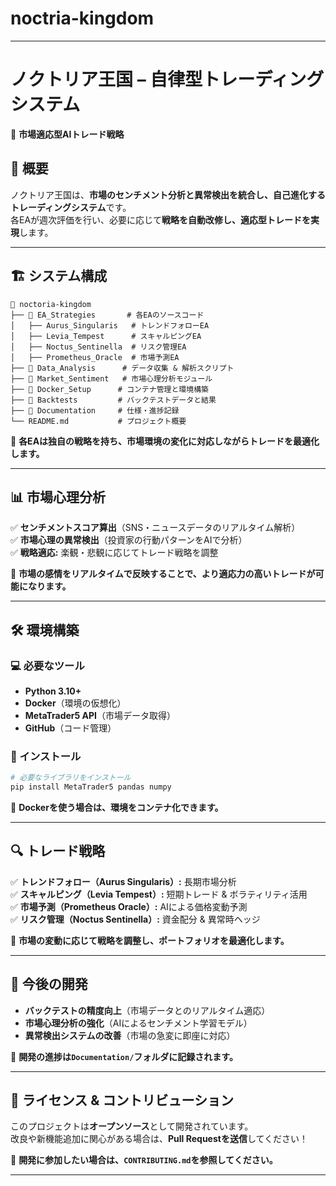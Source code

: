 # noctria-kingdom
---

# **ノクトリア王国 – 自律型トレーディングシステム**
🚀 **市場適応型AIトレード戦略**

## **📌 概要**
ノクトリア王国は、**市場のセンチメント分析と異常検出を統合し、自己進化するトレーディングシステム**です。  
各EAが週次評価を行い、必要に応じて**戦略を自動改修し、適応型トレードを実現**します。

---

## **🏗️ システム構成**
```
📂 noctoria-kingdom
├── 📁 EA_Strategies       # 各EAのソースコード
│   ├── Aurus_Singularis   # トレンドフォローEA
│   ├── Levia_Tempest      # スキャルピングEA
│   ├── Noctus_Sentinella  # リスク管理EA
│   ├── Prometheus_Oracle  # 市場予測EA
├── 📁 Data_Analysis      # データ収集 & 解析スクリプト
├── 📁 Market_Sentiment   # 市場心理分析モジュール
├── 📁 Docker_Setup      # コンテナ管理と環境構築
├── 📁 Backtests         # バックテストデータと結果
├── 📁 Documentation     # 仕様・進捗記録
└── README.md           # プロジェクト概要
```
📌 **各EAは独自の戦略を持ち、市場環境の変化に対応しながらトレードを最適化します。**  

---

## **📊 市場心理分析**
✅ **センチメントスコア算出**（SNS・ニュースデータのリアルタイム解析）  
✅ **市場心理の異常検出**（投資家の行動パターンをAIで分析）  
✅ **戦略適応:** 楽観・悲観に応じてトレード戦略を調整  

📌 **市場の感情をリアルタイムで反映することで、より適応力の高いトレードが可能になります。**  

---

## **🛠 環境構築**
### **💻 必要なツール**
- **Python 3.10+**  
- **Docker**（環境の仮想化）  
- **MetaTrader5 API**（市場データ取得）  
- **GitHub**（コード管理）  

### **🔧 インストール**
```sh
# 必要なライブラリをインストール
pip install MetaTrader5 pandas numpy
```
📌 **Dockerを使う場合は、環境をコンテナ化できます。**  

---

## **🔍 トレード戦略**
✅ **トレンドフォロー（Aurus Singularis）:** 長期市場分析  
✅ **スキャルピング（Levia Tempest）:** 短期トレード & ボラティリティ活用  
✅ **市場予測（Prometheus Oracle）:** AIによる価格変動予測  
✅ **リスク管理（Noctus Sentinella）:** 資金配分 & 異常時ヘッジ  

📌 **市場の変動に応じて戦略を調整し、ポートフォリオを最適化します。**  

---

## **🚀 今後の開発**
- **バックテストの精度向上**（市場データとのリアルタイム適応）  
- **市場心理分析の強化**（AIによるセンチメント学習モデル）  
- **異常検出システムの改善**（市場の急変に即座に対応）  

📌 **開発の進捗は`Documentation/`フォルダに記録されます。**  

---

## **📜 ライセンス & コントリビューション**
このプロジェクトは**オープンソース**として開発されています。  
改良や新機能追加に関心がある場合は、**Pull Requestを送信**してください！  

📌 **開発に参加したい場合は、`CONTRIBUTING.md`を参照してください。**  

---
